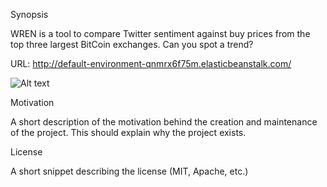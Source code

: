 Synopsis

WREN is a tool to compare Twitter sentiment against buy prices from the top three largest BitCoin exchanges.
Can you spot a trend?

URL: http://default-environment-qnmrx6f75m.elasticbeanstalk.com/

![Alt text](/path/to/img.jpg "MtGox performance over past 7 days vs Twitter Sentiment")

Motivation

A short description of the motivation behind the creation and maintenance of the project. This should explain why the project exists.


License

A short snippet describing the license (MIT, Apache, etc.)